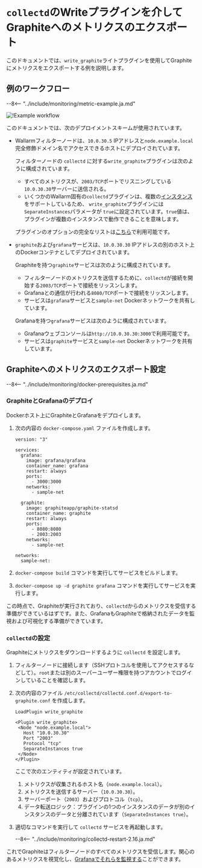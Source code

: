 [img-write-plugin-graphite]: ../../images/monitoring/write-plugin-graphite.png

[doc-grafana]: working-with-grafana.md

[link-docker-ce]: https://docs.docker.com/install/
[link-docker-compose]: https://docs.docker.com/compose/install/
[link-collectd-naming]: https://collectd.org/wiki/index.php/Naming_schema
[link-write-plugin]: https://collectd.org/documentation/manpages/collectd.conf.5.shtml#plugin_write_graphite

# `collectd`のWriteプラグインを介してGraphiteへのメトリクスのエクスポート

このドキュメントでは、`write_graphite`ライトプラグインを使用してGraphiteにメトリクスをエクスポートする例を説明します。

## 例のワークフロー

--8<-- "../include/monitoring/metric-example.ja.md"

![!Example workflow][img-write-plugin-graphite]

このドキュメントでは、次のデプロイメントスキームが使用されています。
*   Wallarmフィルターノードは、`10.0.30.5` IPアドレスと`node.example.local`完全修飾ドメイン名でアクセスできるホストにデプロイされています。

    フィルターノードの `collectd` に対する`write_graphite`プラグインは次のように構成されています。

      *   すべてのメトリクスが、`2003/TCP`ポートでリスニングしている`10.0.30.30`サーバーに送信される。
      *   いくつかのWallarm固有の`collectd`プラグインは、複数の[インスタンス][link-collectd-naming]をサポートしているため、 `write_graphite`プラグインには`SeparateInstances`パラメータが `true`に設定されています。`true`値は、プラグインが複数のインスタンスで動作できることを意味します。

    プラグインのオプションの完全なリストは[こちら][link-write-plugin]で利用可能です。
    
*   `graphite`および`grafana`サービスは、`10.0.30.30` IPアドレスの別のホスト上のDockerコンテナとしてデプロイされています。

    Graphiteを持つ`graphite`サービスは次のように構成されています。

      *   フィルターノードのメトリクスを送信するために、`collectd`が接続を開始する`2003/TCP`ポートで接続をリッスンします。
      *   Grafanaとの通信が行われる`8080/TCP`ポートで接続をリッスンします。
      *   サービスは`grafana`サービスと`sample-net` Dockerネットワークを共有しています。
      
    Grafanaを持つ`grafana`サービスは次のように構成されています。

      *   Grafanaウェブコンソールは`http://10.0.30.30:3000`で利用可能です。
      *   サービスは`graphite`サービスと`sample-net` Dockerネットワークを共有しています。

## Graphiteへのメトリクスのエクスポート設定

--8<-- "../include/monitoring/docker-prerequisites.ja.md"

### GraphiteとGrafanaのデプロイ

Dockerホスト上にGraphiteとGrafanaをデプロイします。
1.  次の内容の `docker-compose.yaml` ファイルを作成します。

    ```
    version: "3"
    
    services:
      grafana:
        image: grafana/grafana
        container_name: grafana
        restart: always
        ports:
          - 3000:3000
        networks:
          - sample-net
    
      graphite:
        image: graphiteapp/graphite-statsd
        container_name: graphite
        restart: always
        ports:
          - 8080:8080
          - 2003:2003
        networks:
          - sample-net
    
    networks:
      sample-net:
    ```
    
2.  `docker-compose build` コマンドを実行してサービスをビルドします。

3.  `docker-compose up -d graphite grafana` コマンドを実行してサービスを実行します。

この時点で、Graphiteが実行されており、`collectd`からのメトリクスを受信する準備ができているはずです。また、GrafanaもGraphiteで格納されたデータを監視および可視化する準備ができています。

### `collectd`の設定

Graphiteにメトリクスをダウンロードするように `collectd` を設定します。
1.  フィルターノードに接続します（SSHプロトコルを使用してアクセスするなどして）。`root`または別のスーパーユーザー権限を持つアカウントでログインしていることを確認します。
2.  次の内容のファイル `/etc/collectd/collectd.conf.d/export-to-graphite.conf` を作成します。

    ```
    LoadPlugin write_graphite
    
    <Plugin write_graphite>
     <Node "node.example.local">
       Host "10.0.30.30"
       Port "2003"
       Protocol "tcp"
       SeparateInstances true
     </Node>
    </Plugin>
    ```
    
    ここで次のエンティティが設定されています。
    
    1.  メトリクスが収集されるホスト名（`node.example.local`）。
    2.  メトリクスを送信するサーバー（`10.0.30.30`）。
    3.  サーバーポート（`2003`）およびプロトコル（`tcp`）。
    4.  データ転送ロジック：プラグインの1つのインスタンスのデータが別のインスタンスのデータと分離されています（`SeparateInstances true`）。
    
3.  適切なコマンドを実行して `collectd` サービスを再起動します。

    --8<-- "../include/monitoring/collectd-restart-2.16.ja.md"

これでGraphiteはフィルターノードのすべてのメトリクスを受信します。関心のあるメトリクスを視覚化し、[Grafanaでそれらを監視する][doc-grafana]ことができます。